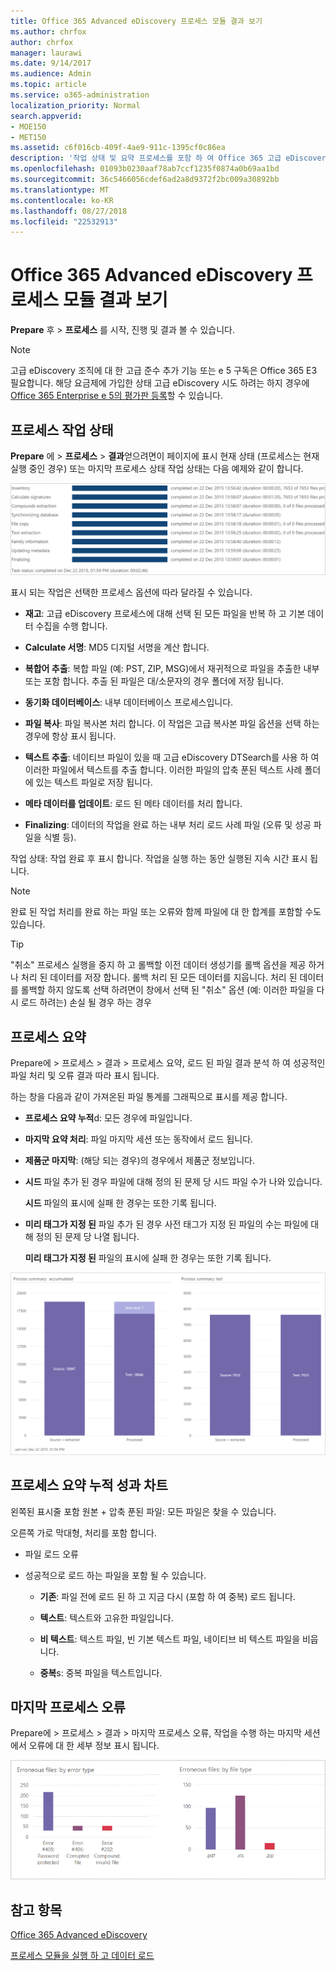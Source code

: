 ```yaml
---
title: Office 365 Advanced eDiscovery 프로세스 모듈 결과 보기
ms.author: chrfox
author: chrfox
manager: laurawi
ms.date: 9/14/2017
ms.audience: Admin
ms.topic: article
ms.service: o365-administration
localization_priority: Normal
search.appverid:
- MOE150
- MET150
ms.assetid: c6f016cb-409f-4ae9-911c-1395cf0c86ea
description: '작업 상태 및 요약 프로세스를 포함 하 여 Office 365 고급 eDiscovery에서 실행 하는 프로세스 모듈의 결과 확인 하는 방법에 알아봅니다.  '
ms.openlocfilehash: 01093b0230aaf78ab7ccf1235f0874a0b69aa1bd
ms.sourcegitcommit: 36c5466056cdef6ad2a8d9372f2bc009a30892bb
ms.translationtype: MT
ms.contentlocale: ko-KR
ms.lasthandoff: 08/27/2018
ms.locfileid: "22532913"
---
```

# <a name="view-process-module-results-in-office-365-advanced-ediscovery"></a>Office 365 Advanced eDiscovery 프로세스 모듈 결과 보기

**Prepare** 후 \> **프로세스** 를 시작, 진행 및 결과 볼 수 있습니다. 
  
> [!NOTE]
> 고급 eDiscovery 조직에 대 한 고급 준수 추가 기능 또는 e 5 구독은 Office 365 E3 필요합니다. 해당 요금제에 가입한 상태 고급 eDiscovery 시도 하려는 하지 경우에 [Office 365 Enterprise e 5의 평가판 등록](https://go.microsoft.com/fwlink/p/?LinkID=698279)할 수 있습니다. 
  
## <a name="process-task-status"></a>프로세스 작업 상태

**Prepare** 에 \> **프로세스** \> **결과**얻으려면이 페이지에 표시 현재 상태 (프로세스는 현재 실행 중인 경우) 또는 마지막 프로세스 상태 작업 상태는 다음 예제와 같이 합니다.
  
![프로세스 모듈 작업 상태](media/9430f9e7-a4dd-47c7-ac2e-2c6a60fc948b.png)
  
표시 되는 작업은 선택한 프로세스 옵션에 따라 달라질 수 있습니다. 
  
- **재고**: 고급 eDiscovery 프로세스에 대해 선택 된 모든 파일을 반복 하 고 기본 데이터 수집을 수행 합니다.
    
- **Calculate 서명**: MD5 디지털 서명을 계산 합니다.
    
- **복합어 추출**: 복합 파일 (예: PST, ZIP, MSG)에서 재귀적으로 파일을 추출한 내부 또는 포함 합니다. 추출 된 파일은 대/소문자의 경우 폴더에 저장 됩니다.
    
- **동기화 데이터베이스**: 내부 데이터베이스 프로세스입니다.
    
- **파일 복사**: 파일 복사본 처리 합니다. 이 작업은 고급 복사본 파일 옵션을 선택 하는 경우에 항상 표시 됩니다.
    
- **텍스트 추출**: 네이티브 파일이 있을 때 고급 eDiscovery DTSearch를 사용 하 여 이러한 파일에서 텍스트를 추출 합니다. 이러한 파일의 압축 푼된 텍스트 사례 폴더에 있는 텍스트 파일로 저장 됩니다.
    
- **메타 데이터를 업데이트**: 로드 된 메타 데이터를 처리 합니다. 
    
- **Finalizing**: 데이터의 작업을 완료 하는 내부 처리 로드 사례 파일 (오류 및 성공 파일을 식별 등). 
    
작업 상태: 작업 완료 후 표시 합니다. 작업을 실행 하는 동안 실행된 지속 시간 표시 됩니다.
  
> [!NOTE]
> 완료 된 작업 처리를 완료 하는 파일 또는 오류와 함께 파일에 대 한 합계를 포함할 수도 있습니다. 
  
> [!TIP]
> "취소" 프로세스 실행을 중지 하 고 롤백할 이전 데이터 생성기를 롤백 옵션을 제공 하거나 처리 된 데이터를 저장 합니다. 롤백 처리 된 모든 데이터를 지웁니다. 처리 된 데이터를 롤백할 하지 않도록 선택 하려면이 창에서 선택 된 "취소" 옵션 (예: 이러한 파일을 다시 로드 하려는) 손실 될 경우 하는 경우 
  
## <a name="process-summary"></a>프로세스 요약

Prepare에 \> 프로세스 \> 결과 \> 프로세스 요약, 로드 된 파일 결과 분석 하 여 성공적인 파일 처리 및 오류 결과 따라 표시 됩니다.
  
하는 창을 다음과 같이 가져온된 파일 통계를 그래픽으로 표시를 제공 합니다.
  
- **프로세스 요약 누적**d: 모든 경우에 파일입니다.
    
- **마지막 요약 처리**: 파일 마지막 세션 또는 동작에서 로드 됩니다. 
    
- **제품군 마지막**: (해당 되는 경우)의 경우에서 제품군 정보입니다.
    
- **시드** 파일 추가 된 경우 파일에 대해 정의 된 문제 당 시드 파일 수가 나와 있습니다. 
    
    **시드** 파일의 표시에 실패 한 경우는 또한 기록 됩니다. 
    
- **미리 태그가 지정 된** 파일 추가 된 경우 사전 태그가 지정 된 파일의 수는 파일에 대해 정의 된 문제 당 나열 됩니다. 
    
    **미리 태그가 지정 된** 파일의 표시에 실패 한 경우는 또한 기록 됩니다. 
    
![프로세스 모듈 요약](media/2086a691-9e3d-4117-beb2-a5c3a9a4cc94.png)
  
## <a name="process-summary-accumulated-and-last-charts"></a>프로세스 요약 누적 성과 차트

왼쪽된 표시줄 포함 원본 + 압축 푼된 파일: 모든 파일은 찾을 수 있습니다. 
  
오른쪽 가로 막대형, 처리를 포함 합니다.
  
- 파일 로드 오류
    
- 성공적으로 로드 하는 파일을 포함 될 수 있습니다. 
    
  - **기존**: 파일 전에 로드 된 하 고 지금 다시 (포함 하 여 중복) 로드 됩니다.
    
  - **텍스트**: 텍스트와 고유한 파일입니다.
    
  - **비 텍스트**: 텍스트 파일, 빈 기본 텍스트 파일, 네이티브 비 텍스트 파일을 비웁니다. 
    
  - **중복**s: 중복 파일을 텍스트입니다.
    
## <a name="last-process-errors"></a>마지막 프로세스 오류

Prepare에 \> 프로세스 \> 결과 \> 마지막 프로세스 오류, 작업을 수행 하는 마지막 세션에서 오류에 대 한 세부 정보 표시 됩니다.
  
![프로세스 모듈 오류](media/4771d0f4-4217-445a-9ba4-8b6541c5ad09.png)
  
## <a name="see-also"></a>참고 항목

[Office 365 Advanced eDiscovery](office-365-advanced-ediscovery.md)
  
[프로세스 모듈을 실행 하 고 데이터 로드](run-the-process-module-and-load-data-in-advanced-ediscovery.md)

